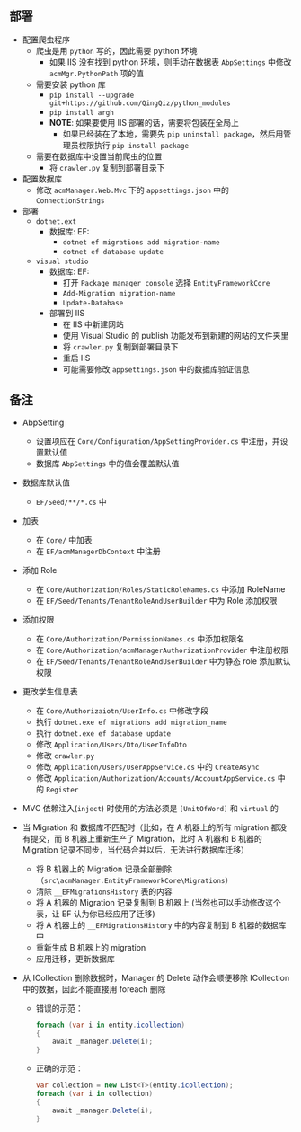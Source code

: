 部署
--

- 配置爬虫程序
    - 爬虫是用 `python` 写的，因此需要 python 环境
        - 如果 IIS 没有找到 python 环境，则手动在数据表 `AbpSettings` 中修改 `acmMgr.PythonPath` 项的值
    - 需要安装 python 库
        - `pip install --upgrade git+https://github.com/QingQiz/python_modules`
        - `pip install argh`
        - **NOTE**: 如果要使用 IIS 部署的话，需要将包装在全局上
            - 如果已经装在了本地，需要先 `pip uninstall package`，然后用管理员权限执行 `pip install package`
    - 需要在数据库中设置当前爬虫的位置
        - 将 `crawler.py` 复制到部署目录下
- 配置数据库
    - 修改 `acmManager.Web.Mvc` 下的 `appsettings.json` 中的 `ConnectionStrings`
- 部署
    - `dotnet.ext`
        - 数据库: EF: 
            - `dotnet ef migrations add migration-name`
            - `dotnet ef database update`
    - `visual studio`
        - 数据库: EF: 
            - 打开 `Package manager console` 选择 `EntityFrameworkCore`
            - `Add-Migration migration-name`
            - `Update-Database`
        - 部署到 IIS
            - 在 IIS 中新建网站
            - 使用 Visual Studio 的 publish 功能发布到新建的网站的文件夹里
            - 将 `crawler.py` 复制到部署目录下
            - 重启 IIS
            - 可能需要修改 `appsettings.json` 中的数据库验证信息
        
备注
--

- AbpSetting
    - 设置项应在 `Core/Configuration/AppSettingProvider.cs` 中注册，并设置默认值
    - 数据库 `AbpSettings` 中的值会覆盖默认值

- 数据库默认值
    - `EF/Seed/**/*.cs` 中

- 加表
    - 在 `Core/` 中加表
    - 在 `EF/acmManagerDbContext` 中注册
 
- 添加 Role
    - 在 `Core/Authorization/Roles/StaticRoleNames.cs` 中添加 RoleName
    - 在 `EF/Seed/Tenants/TenantRoleAndUserBuilder` 中为 Role 添加权限
 
- 添加权限
    - 在 `Core/Authorization/PermissionNames.cs` 中添加权限名
    - 在 `Core/Authorization/acmManagerAuthorizationProvider` 中注册权限
    - 在 `EF/Seed/Tenants/TenantRoleAndUserBuilder` 中为静态 role 添加默认权限
    
- 更改学生信息表
    - 在 `Core/Authorizaiotn/UserInfo.cs` 中修改字段
    - 执行 `dotnet.exe ef migrations add migration_name`
    - 执行 `dotnet.exe ef database update`
    - 修改 `Application/Users/Dto/UserInfoDto`
    - 修改 `crawler.py`
    - 修改 `Application/Users/UserAppService.cs` 中的 `CreateAsync`
    - 修改 `Application/Authorization/Accounts/AccountAppService.cs` 中的 `Register`
  
- MVC 依赖注入(`inject`) 时使用的方法必须是 `[UnitOfWord]` 和 `virtual` 的

- 当 Migration 和 数据库不匹配时（比如，在 A 机器上的所有 migration 都没有提交，而 B 机器上重新生产了 Migration，此时 A 机器和 B 机器的 Migration 记录不同步，当代码合并以后，无法进行数据库迁移）
    - 将 B 机器上的 Migration 记录全部删除（`src\acmManager.EntityFrameworkCore\Migrations`）
    - 清除 `__EFMigrationsHistory` 表的内容
    - 将 A 机器的 Migration 记录复制到 B 机器上 (当然也可以手动修改这个表，让 EF 认为你已经应用了迁移)
    - 将 A 机器上的 `__EFMigrationsHistory` 中的内容复制到 B 机器的数据库中
    - 重新生成 B 机器上的 migration
    - 应用迁移，更新数据库
    
- 从 ICollection 删除数据时，Manager 的 Delete 动作会顺便移除 ICollection 中的数据，因此不能直接用 foreach 删除
    - 错误的示范：
      ```c#
      foreach (var i in entity.icollection)
      {
          await _manager.Delete(i);
      }
      ```
    - 正确的示范：
      ```c#
      var collection = new List<T>(entity.icollection);
      foreach (var i in collection)
      {
          await _manager.Delete(i);
      }
      ```